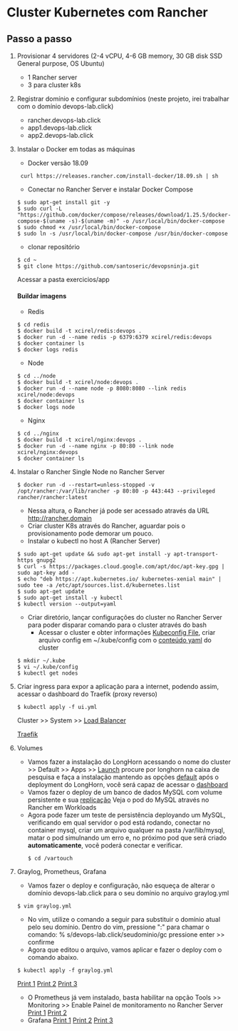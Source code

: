 # Cluster Kubernetes com Rancher

## Passo a passo

1. Provisionar 4 servidores (2-4 vCPU, 4-6 GB memory, 30 GB disk SSD General purpose, OS Ubuntu)
    - 1 Rancher server
    - 3 para cluster k8s

2. Registrar domínio e configurar subdomínios (neste projeto, irei trabalhar com o domínio devops-lab.click)
    - rancher.devops-lab.click
    - app1.devops-lab.click
    - app2.devops-lab.click

3. Instalar o Docker em todas as máquinas
    - Docker versão 18.09
    ```
     curl https://releases.rancher.com/install-docker/18.09.sh | sh    
    ```
    - Conectar no Rancher Server e instalar Docker Compose
    ```
    $ sudo apt-get install git -y
    $ sudo curl -L "https://github.com/docker/compose/releases/download/1.25.5/docker-compose-$(uname -s)-$(uname -m)" -o /usr/local/bin/docker-compose
    $ sudo chmod +x /usr/local/bin/docker-compose
    $ sudo ln -s /usr/local/bin/docker-compose /usr/bin/docker-compose
    ```
    - clonar repositório   
    ```
    $ cd ~
    $ git clone https://github.com/santoseric/devopsninja.git
    ```
    
    Acessar a pasta exercicios/app

    #### Buildar imagens
    - Redis
    ```
    $ cd redis
    $ docker build -t xcirel/redis:devops .
    $ docker run -d --name redis -p 6379:6379 xcirel/redis:devops
    $ docker container ls
    $ docker logs redis
    ```
    - Node
    ```
    $ cd ../node
    $ docker build -t xcirel/node:devops .
    $ docker run -d --name node -p 8080:8080 --link redis xcirel/node:devops
    $ docker container ls
    $ docker logs node
    ```
    - Nginx
    ```
    $ cd ../nginx
    $ docker build -t xcirel/nginx:devops .
    $ docker run -d --name nginx -p 80:80 --link node xcirel/nginx:devops
    $ docker container ls
    ```

4. Instalar o Rancher Single Node no Rancher Server
     
    ```
    $ docker run -d --restart=unless-stopped -v /opt/rancher:/var/lib/rancher -p 80:80 -p 443:443 --privileged rancher/rancher:latest
    ```
    - Nessa altura, o Rancher já pode ser acessado através da URL http://rancher.domain
    - Criar cluster K8s através do Rancher, aguardar pois o provisionamento pode demorar um pouco.
    - Instalar o kubectl no host A (Rancher Server)
    ```
    $ sudo apt-get update && sudo apt-get install -y apt-transport-https gnupg2
    $ curl -s https://packages.cloud.google.com/apt/doc/apt-key.gpg | sudo apt-key add -
    $ echo "deb https://apt.kubernetes.io/ kubernetes-xenial main" | sudo tee -a /etc/apt/sources.list.d/kubernetes.list
    $ sudo apt-get update
    $ sudo apt-get install -y kubectl
    $ kubectl version --output=yaml
    ```
    - Criar diretório, lançar configurações do cluster no Rancher Server para poder disparar comando para o cluster através do bash
        - Acessar o cluster e obter informações [Kubeconfig File](screenshots/kubeconfig-file-button.png), criar arquivo config em ~/.kube/config com o [conteúdo yaml](screenshots/kubeconfig-file-yaml.png) do cluster
    ```
    $ mkdir ~/.kube
    $ vi ~/.kube/config
    $ kubectl get nodes    
    ```    
5. Criar ingress para expor a aplicação para a internet, podendo assim, acessar o dashboard do Traefik (proxy reverso)
    ```
    $ kubectl apply -f ui.yml
    ```
    Cluster >> System >> [Load Balancer](screenshots/dashboard-traefik.png) 

    [Traefik](screenshots/dashboard-traefik-2.png)

6. Volumes
    - Vamos fazer a instalação do LongHorn acessando o nome do cluster >> Default >> Apps >> [Launch](screenshots/longhorn-install.png) procure por longhorn na caixa de pesquisa e faça a instalação mantendo as opções [default](longhorn-default-parameters.png) após o deployment do LongHorn, você será capaz de acessar o [dashboard](screenshots/longhorn-dashboard.png)
    - Vamos fazer o deploy de um banco de dados MySQL com volume persistente e sua [replicação](screenshots/longhorn-deployed-volume-with-replicas.png)
    Veja o pod do MySQL através no Rancher em Workloads
    - Agora pode fazer um teste de persistência deployando um MySQL, verificando em qual servidor o pod está rodando, conectar no container mysql, criar um arquivo qualquer na pasta /var/lib/mysql, matar o pod simulnando um erro e, no próximo pod que será criado **automaticamente**, vocẽ poderá conectar e verificar.  
        ```
        $ cd /vartouch 

        ```

7. Graylog, Prometheus, Grafana
    - Vamos fazer o deploy e configuração, não esqueça de alterar o domínio devops-lab.click para o seu domínio no arquivo graylog.yml
    ```
    $ vim graylog.yml
    ```
    - No vim, utilize o comando a seguir para substituir o domínio atual pelo seu domínio. Dentro do vim, pressione ":" para chamar o comando: % s/devops-lab.click/seudominio/gc pressione enter >> confirme
    - Agora que editou o arquivo, vamos aplicar e fazer o deploy com o comando abaixo.
    ```
    $ kubectl apply -f graylog.yml
    ```
    [Print 1](screenshots/graylog-k8s.png) [Print 2](screenshots/graylog-k8s-2.png) [Print 3](screenshots/graylog-k8s-3.png)
    - O Prometheus já vem instalado, basta habilitar na opção Tools >> Monitoring >> Enable
    Painel de monitoramento no Rancher Server
    [Print 1](screenshots/monitoring-panel-on-rancher.png) [Print 2](screenshots/monitoring-panel-on-rancher-2.png)
    - Grafana
    [Print 1](screenshots/grafana-cluster.png) [Print 2](screenshots/grafana-cluster-2.png) [Print 3](screenshots/grafana-cluster-3.png)